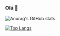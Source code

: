 ### Olá 👋

![Anurag's GitHub stats](https://github-readme-stats.vercel.app/api?username=yuri-barbosa21&show_icons=true&theme=tokyonight)

[![Top Langs](https://github-readme-stats.vercel.app/api/top-langs/?username=yuri-barbosa21&layout=compact)](https://github.com/yuri-barbosa21/github-readme-stats)
